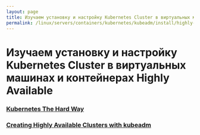 ```yaml
---
layout: page
title: Изучаем установку и настройку Kubernetes Cluster в виртуальных машинах и контейнерах Highly Available
permalink: /linux/servers/containers/kubernetes/kubeadm/install/highly-available/
---
```


# Изучаем установку и настройку Kubernetes Cluster в виртуальных машинах и контейнерах Highly Available


### [Kubernetes The Hard Way](/linux/servers/containers/kubernetes/kubeadm/install/highly-available/kubernetes-the-hard-way/)


### [Creating Highly Available Clusters with kubeadm](https://kubernetes.io/docs/setup/independent/high-availability/)
